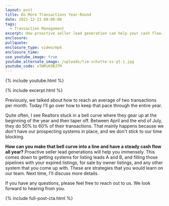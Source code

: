 ```yaml
---
layout: post
title: Do More Transactions Year-Round
date: 2021-12-21 00:00:00
tags:
  - Transaction Management
excerpt: How proactive seller lead generation can help your cash flow.
enclosure:
pullquote:
enclosure_type: video/mp4
enclosure_time:
use_youtube_image: true
youtube_alternate_image: /uploads/tim-schutte-ss-yt-1.jpg
youtube_code: xTWMiK9BJTM
---
```

{% include youtube.html %}

{% include excerpt.html %}

Previously, we talked about how to reach an average of two transactions per month. Today I’ll go over how to keep that pace through the entire year.

Quite often, I see Realtors stuck in a bell curve where they gear up at the beginning of the year and then taper off. Between April and the end of July, they do 50% to 60% of their transactions. That mainly happens because we don't have our prospecting systems in place, and we don't stick to our time blocking.

**How can you make that bell curve into a line and have a steady cash flow all year?** Proactive seller lead generations will help you immensely. This comes down to getting systems for listing leads A and B, and filling those pipelines with your expired listings, for sale by owner listings, and any other system that you come up with. These are strategies that you would learn on our team. Next time, I'll discuss more details.

If you have any questions, please feel free to reach out to us. We look forward to hearing from you.

{% include full-post-cta.html %}
